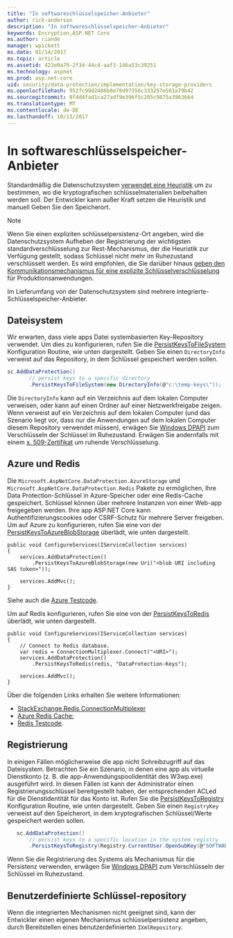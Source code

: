 ```yaml
---
title: "In softwareschlüsselspeicher-Anbieter"
author: rick-anderson
description: "In softwareschlüsselspeicher-Anbieter"
keywords: Encryption,ASP.NET Core
ms.author: riande
manager: wpickett
ms.date: 01/14/2017
ms.topic: article
ms.assetid: 423e0a79-2f34-44c4-aaf3-146a53c39251
ms.technology: aspnet
ms.prod: asp.net-core
uid: security/data-protection/implementation/key-storage-providers
ms.openlocfilehash: 952fc99d2486b8e78d97356c333257e581a79b42
ms.sourcegitcommit: 8f4d4fad1ca27adf9e396f5c205c9875a3963664
ms.translationtype: MT
ms.contentlocale: de-DE
ms.lasthandoff: 10/13/2017
---
```

# <a name="key-storage-providers"></a>In softwareschlüsselspeicher-Anbieter

<a name="data-protection-implementation-key-storage-providers"></a>

Standardmäßig die Datenschutzsystem [verwendet eine Heuristik](../configuration/default-settings.md#data-protection-default-settings) um zu bestimmen, wo die kryptografischen schlüsselmaterialien beibehalten werden soll. Der Entwickler kann außer Kraft setzen die Heuristik und manuell Geben Sie den Speicherort.

> [!NOTE]
> Wenn Sie einen expliziten schlüsselpersistenz-Ort angeben, wird die Datenschutzsystem Aufheben der Registrierung der wichtigsten standardverschlüsselung zur Rest-Mechanismus, der die Heuristik zur Verfügung gestellt, sodass Schlüssel nicht mehr im Ruhezustand verschlüsselt werden. Es wird empfohlen, die Sie darüber hinaus [geben den Kommunikationsmechanismus für eine explizite Schlüsselverschlüsselung](key-encryption-at-rest.md#data-protection-implementation-key-encryption-at-rest-providers) für Produktionsanwendungen.

Im Lieferumfang von der Datenschutzsystem sind mehrere integrierte-Schlüsselspeicher-Anbieter.

## <a name="file-system"></a>Dateisystem

Wir erwarten, dass viele apps Datei systembasierten Key-Repository verwendet. Um dies zu konfigurieren, rufen Sie die [PersistKeysToFileSystem](https://github.com/aspnet/DataProtection/blob/rel/1.1.0/src/Microsoft.AspNetCore.DataProtection/DataProtectionBuilderExtensions.cs) Konfiguration Routine, wie unten dargestellt. Geben Sie einen `DirectoryInfo` verweist auf das Repository, in dem Schlüssel gespeichert werden sollen.

```csharp
sc.AddDataProtection()
       // persist keys to a specific directory
       .PersistKeysToFileSystem(new DirectoryInfo(@"c:\temp-keys\"));
   ```

Die `DirectoryInfo` kann auf ein Verzeichnis auf dem lokalen Computer verweisen, oder kann auf einen Ordner auf einer Netzwerkfreigabe zeigen. Wenn verweist auf ein Verzeichnis auf dem lokalen Computer (und das Szenario liegt vor, dass nur die Anwendungen auf dem lokalen Computer diesem Repository verwendet müssen), erwägen Sie [Windows DPAPI](key-encryption-at-rest.md#data-protection-implementation-key-encryption-at-rest) zum Verschlüsseln der Schlüssel im Ruhezustand. Erwägen Sie andernfalls mit einem [x. 509-Zertifikat](key-encryption-at-rest.md#data-protection-implementation-key-encryption-at-rest) um ruhende Verschlüsselung.

## <a name="azure-and-redis"></a>Azure und Redis

Die `Microsoft.AspNetCore.DataProtection.AzureStorage` und `Microsoft.AspNetCore.DataProtection.Redis` Pakete zu ermöglichen, Ihre Data Protection-Schlüssel in Azure-Speicher oder eine Redis-Cache gespeichert. Schlüssel können über mehrere Instanzen von einer Web-app freigegeben werden. Ihre app ASP.NET Core kann Authentifizierungscookies oder CSRF-Schutz für mehrere Server freigeben. Um auf Azure zu konfigurieren, rufen Sie eine von der [PersistKeysToAzureBlobStorage](https://github.com/aspnet/DataProtection/blob/rel/1.1.0/src/Microsoft.AspNetCore.DataProtection.AzureStorage/AzureDataProtectionBuilderExtensions.cs) überlädt, wie unten dargestellt.

```
public void ConfigureServices(IServiceCollection services)
{
    services.AddDataProtection()
        .PersistKeysToAzureBlobStorage(new Uri("<blob URI including SAS token>"));

    services.AddMvc();
}
```

Siehe auch die [Azure Testcode](https://github.com/aspnet/DataProtection/blob/rel/1.1.0/samples/AzureBlob/Program.cs).

Um auf Redis konfigurieren, rufen Sie eine von der [PersistKeysToRedis](https://github.com/aspnet/DataProtection/blob/rel/1.1.0/src/Microsoft.AspNetCore.DataProtection.Redis/RedisDataProtectionBuilderExtensions.cs) überlädt, wie unten dargestellt.

```
public void ConfigureServices(IServiceCollection services)
{
    // Connect to Redis database.
    var redis = ConnectionMultiplexer.Connect("<URI>");
    services.AddDataProtection()
        .PersistKeysToRedis(redis, "DataProtection-Keys");

    services.AddMvc();
}
```

Über die folgenden Links erhalten Sie weitere Informationen:

- [StackExchange.Redis ConnectionMultiplexer](https://github.com/StackExchange/StackExchange.Redis/blob/master/docs/Basics.md)
- [Azure Redis Cache:](https://docs.microsoft.com/azure/redis-cache/cache-dotnet-how-to-use-azure-redis-cache#connect-to-the-cache)
- [Redis Testcode](https://github.com/aspnet/DataProtection/blob/rel/1.1.0/samples/Redis/Program.cs).

## <a name="registry"></a>Registrierung

In einigen Fällen möglicherweise die app nicht Schreibzugriff auf das Dateisystem. Betrachten Sie ein Szenario, in denen eine app als virtuelle Dienstkonto (z. B. die app-Anwendungspoolidentität des W3wp.exe) ausgeführt wird. In diesen Fällen ist kann der Administrator einen Registrierungsschlüssel bereitgestellt haben, der entsprechenden ACLed für die Dienstidentität für das Konto ist. Rufen Sie die [PersistKeysToRegistry](https://github.com/aspnet/DataProtection/blob/rel/1.1.0/src/Microsoft.AspNetCore.DataProtection/DataProtectionBuilderExtensions.cs) Konfiguration Routine, wie unten dargestellt. Geben Sie einen `RegistryKey` verweist auf den Speicherort, in dem kryptografischen Schlüssel/Werte gespeichert werden sollen.

```csharp
   sc.AddDataProtection()
       // persist keys to a specific location in the system registry
       .PersistKeysToRegistry(Registry.CurrentUser.OpenSubKey(@"SOFTWARE\Sample\keys"));
   ```

Wenn Sie die Registrierung des Systems als Mechanismus für die Persistenz verwenden, erwägen Sie [Windows DPAPI](key-encryption-at-rest.md#data-protection-implementation-key-encryption-at-rest) zum Verschlüsseln der Schlüssel im Ruhezustand.

## <a name="custom-key-repository"></a>Benutzerdefinierte Schlüssel-repository

Wenn die integrierten Mechanismen nicht geeignet sind, kann der Entwickler einen eigenen Mechanismus schlüsselpersistenz angeben, durch Bereitstellen eines benutzerdefinierten `IXmlRepository`.
